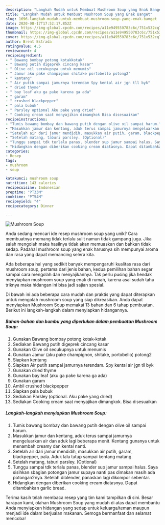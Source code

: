 ```yaml
---
description: "Langkah Mudah untuk Membuat Mushroom Soup yang Enak Banget"
title: "Langkah Mudah untuk Membuat Mushroom Soup yang Enak Banget"
slug: 1696-langkah-mudah-untuk-membuat-mushroom-soup-yang-enak-banget
date: 2020-08-17T17:52:17.852Z
image: https://img-global.cpcdn.com/recipes/a11e949550783c6c/751x532cq70/mushroom-soup-foto-resep-utama.jpg
thumbnail: https://img-global.cpcdn.com/recipes/a11e949550783c6c/751x532cq70/mushroom-soup-foto-resep-utama.jpg
cover: https://img-global.cpcdn.com/recipes/a11e949550783c6c/751x532cq70/mushroom-soup-foto-resep-utama.jpg
author: Brent Estrada
ratingvalue: 4.5
reviewcount: 4
recipeingredient:
- " Bawang bombay potong kotakkotak"
- " Bawang putih digeprek cincang kasar"
- " Olive oil secukupnya untuk menumis"
- " Jamur aku pake champignon shitake portobello potong2"
- " kentang"
- " Air putih sampai jamurnya terendam Spy kental air jgn tll byk"
- " dried thyme"
- " bay leaf aku ga pake karena ga ada"
- " garam"
- " crushed blackpepper"
- " pala bubuk"
- " Parsley optional Aku pake yang dried"
- " Cooking cream saat menyajikan dimangkok Bisa disesuaikan"
recipeinstructions:
- "Tumis bawang bombay dan bawang putih dengan olive oil sampai harum."
- "Masukkan jamur dan kentang, aduk terus sampai jamurnya mengeluarkan air dan aduk lagi beberapa menit. Kentang gunanya untuk menambah creamy dan kental nanti."
- "Setelah air dari jamur mendidih, masukkan air putih, garam, blackpepper, pala. Aduk lalu tutup sampai kentang matang."
- "Setelah matang, taburi parsley. (Optional)"
- "Tunggu sampai tdk terlalu panas, blender sup jamur sampai halus. Saya sisihkan sbagian potongan jamur supaya nanti pas dimakan masih ada potongan2nya. Setelah diblender, panaskan lagi dikompor sebentar."
- "Hidangkan dengan diberikan cooking cream diatasnya. Dapat ditambahkan garlic bread."
categories:
- Resep
tags:
- mushroom
- soup

katakunci: mushroom soup 
nutrition: 143 calories
recipecuisine: Indonesian
preptime: "PT33M"
cooktime: "PT54M"
recipeyield: "4"
recipecategory: Dinner

---
```



![Mushroom Soup](https://img-global.cpcdn.com/recipes/a11e949550783c6c/751x532cq70/mushroom-soup-foto-resep-utama.jpg)

Anda sedang mencari ide resep mushroom soup yang unik? Cara membuatnya memang tidak terlalu sulit namun tidak gampang juga. Jika salah mengolah maka hasilnya tidak akan memuaskan dan bahkan tidak sedap. Padahal mushroom soup yang enak harusnya sih mempunyai aroma dan rasa yang dapat memancing selera kita.



Ada beberapa hal yang sedikit banyak mempengaruhi kualitas rasa dari mushroom soup, pertama dari jenis bahan, kedua pemilihan bahan segar sampai cara mengolah dan menyajikannya. Tak perlu pusing jika hendak menyiapkan mushroom soup yang enak di rumah, karena asal sudah tahu triknya maka hidangan ini bisa jadi sajian spesial.


Di bawah ini ada beberapa cara mudah dan praktis yang dapat diterapkan untuk mengolah mushroom soup yang siap dikreasikan. Anda dapat menyiapkan Mushroom Soup memakai 13 bahan dan 6 tahap pembuatan. Berikut ini langkah-langkah dalam menyiapkan hidangannya.

<!--inarticleads1-->

##### Bahan-bahan dan bumbu yang diperlukan dalam pembuatan Mushroom Soup:

1. Gunakan  Bawang bombay potong kotak-kotak
1. Sediakan  Bawang putih digeprek cincang kasar
1. Gunakan  Olive oil secukupnya untuk menumis
1. Gunakan  Jamur (aku pake champignon, shitake, portobello) potong2
1. Siapkan  kentang
1. Siapkan  Air putih sampai jamurnya terendam. Spy kental air jgn tll byk
1. Gunakan  dried thyme
1. Gunakan  bay leaf (aku ga pake karena ga ada)
1. Gunakan  garam
1. Ambil  crushed blackpepper
1. Siapkan  pala bubuk
1. Sediakan  Parsley (optional. Aku pake yang dried)
1. Sediakan  Cooking cream saat menyajikan dimangkok. Bisa disesuaikan




<!--inarticleads2-->

##### Langkah-langkah menyiapkan Mushroom Soup:

1. Tumis bawang bombay dan bawang putih dengan olive oil sampai harum.
1. Masukkan jamur dan kentang, aduk terus sampai jamurnya mengeluarkan air dan aduk lagi beberapa menit. Kentang gunanya untuk menambah creamy dan kental nanti.
1. Setelah air dari jamur mendidih, masukkan air putih, garam, blackpepper, pala. Aduk lalu tutup sampai kentang matang.
1. Setelah matang, taburi parsley. (Optional)
1. Tunggu sampai tdk terlalu panas, blender sup jamur sampai halus. Saya sisihkan sbagian potongan jamur supaya nanti pas dimakan masih ada potongan2nya. Setelah diblender, panaskan lagi dikompor sebentar.
1. Hidangkan dengan diberikan cooking cream diatasnya. Dapat ditambahkan garlic bread.




Terima kasih telah membaca resep yang tim kami tampilkan di sini. Besar harapan kami, olahan Mushroom Soup yang mudah di atas dapat membantu Anda menyiapkan hidangan yang sedap untuk keluarga/teman maupun menjadi ide dalam berjualan makanan. Semoga bermanfaat dan selamat mencoba!
